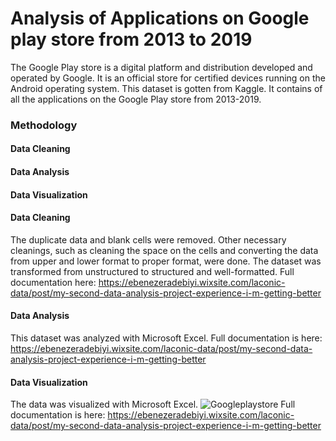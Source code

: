 # Analysis of Applications on Google play store from 2013 to 2019
The Google Play store is a digital platform and distribution developed and operated by Google. It is an official store for certified devices running on the Android operating system. This dataset is  gotten from Kaggle. It contains of all the applications on the Google Play store from 2013-2019.

### Methodology
#### Data Cleaning
#### Data Analysis
#### Data Visualization

#### Data Cleaning
The duplicate data and blank cells were removed. Other necessary cleanings, such as cleaning the space on the cells and converting the data from upper and lower format to proper format, were done. The dataset was transformed from unstructured to structured and well-formatted. Full documentation here: https://ebenezeradebiyi.wixsite.com/laconic-data/post/my-second-data-analysis-project-experience-i-m-getting-better

#### Data Analysis
This dataset was analyzed with Microsoft Excel. Full documentation is here: 
https://ebenezeradebiyi.wixsite.com/laconic-data/post/my-second-data-analysis-project-experience-i-m-getting-better

#### Data Visualization
The data was visualized with Microsoft Excel.
![Googleplaystore](https://user-images.githubusercontent.com/102805397/187091563-4dccdcce-8bfe-416d-9966-63ab47f227eb.jpg)
Full documentation is here: 
https://ebenezeradebiyi.wixsite.com/laconic-data/post/my-second-data-analysis-project-experience-i-m-getting-better
